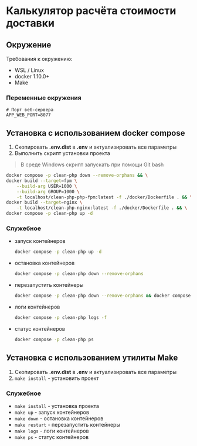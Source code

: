 Калькулятор расчёта стоимости доставки
===============================================

## Окружение

Требования к окружению:

* WSL / Linux
* docker 1.10.0+
* Make

### Переменные окружения

```dotenv
# Порт веб-сервера
APP_WEB_PORT=8077
```

## Установка с использованием docker compose

1. Скопировать **.env.dist** в **.env** и актуализировать все параметры
1. Выполнить скрипт установки проекта
> В среде Windows скрипт запускать при помощи Git bash
```sh
docker compose -p clean-php down --remove-orphans && \
docker build --target=fpm \
	--build-arg USER=1000 \
	--build-arg GROUP=1000 \
	-t localhost/clean-php-php-fpm:latest -f ./docker/Dockerfile . && \
docker build --target=nginx \
	-t localhost/clean-php-nginx:latest -f ./docker/Dockerfile . && \
docker compose -p clean-php up -d
```

### Служебное

- запуск контейнеров
    ```sh
    docker compose -p clean-php up -d
    ```
- остановка контейнеров
    ```sh
    docker compose -p clean-php down --remove-orphans
    ```
- перезапустить контейнеры
    ```sh
    docker compose -p clean-php down --remove-orphans && docker compose -p clean-php up -d
    ```
- логи контейнеров
    ```sh
    docker compose -p clean-php logs -f
    ```
- статус контейнеров
    ```sh
    docker compose -p clean-php ps
    ```

## Установка с использованием утилиты Make

1. Скопировать **.env.dist** в **.env** и актуализировать все параметры
1. `make install` - установить проект

### Служебное

- `make install` - установка проекта
- `make up` - запуск контейнеров
- `make down` - остановка контейнеров
- `make restart` - перезапустить контейнеры
- `make logs` - логи контейнеров
- `make ps` - статус контейнеров
